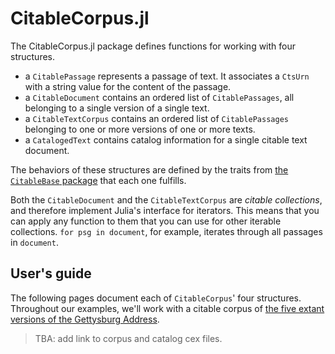 # CitableCorpus.jl

The CitableCorpus.jl package defines functions for working with four structures.  

- a `CitablePassage` represents a passage of text.  It associates a `CtsUrn` with a string value for the content of the passage.
- a `CitableDocument` contains an ordered list of `CitablePassages`, all belonging to a single version of a single text.
- a `CitableTextCorpus` contains an ordered list of `CitablePassages` belonging to one or more versions of one or more texts.
- a `CatalogedText` contains catalog information for a single citable text document.



The behaviors of these structures are defined by the traits from [the `CitableBase` package](https://cite-architecture.github.io/CitableBase.jl/stable/) that each one fulfills.


Both the `CitableDocument` and the `CitableTextCorpus` are *citable collections*, and therefore  implement Julia's interface for iterators. This means that you can apply any function to them that you can use for other iterable collections.  `for psg in document`, for example, iterates through all passages in `document`.



## User's guide 

The following pages document each of `CitableCorpus`' four structures. Throughout our examples, we'll work with a citable corpus of [the five extant versions of the Gettysburg Address](http://www.abrahamlincolnonline.org/lincoln/speeches/gettysburg.htm). 


> TBA: add link to corpus and catalog cex files.